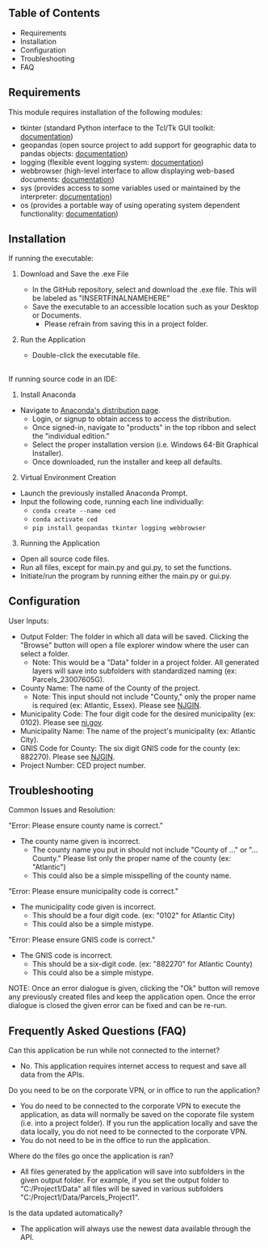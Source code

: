 ## Table of Contents

- Requirements
- Installation
- Configuration
- Troubleshooting
- FAQ
##
## Requirements

This module requires installation of the following modules:
- tkinter (standard Python interface to the Tcl/Tk GUI toolkit: [documentation](https://docs.python.org/3/library/tkinter.html))
- geopandas (open source project to add support for geographic data to pandas objects: [documentation](https://geopandas.org/en/stable/about.html))
- logging (flexible event logging system: [documentation](https://docs.python.org/3/library/logging.html))
- webbrowser (high-level interface to allow displaying web-based documents: [documentation](https://docs.python.org/3/library/webbrowser.html))
- sys (provides access to some variables used or maintained by the interpreter: [documentation](https://docs.python.org/3/library/sys.html))
- os (provides a portable way of using operating system dependent functionality: [documentation](https://docs.python.org/3/library/os.html))
##
## Installation

If running the executable:
1. Download and Save the .exe File
    - In the GitHub repository, select and download the .exe file. This will be labeled as "INSERTFINALNAMEHERE"
    - Save the executable to an accessible location such as your Desktop or Documents.
        - Please refrain from saving this in a project folder.

2. Run the Application
    - Double-click the executable file.
##
If running source code in an IDE:
1. Install Anaconda
- Navigate to [Anaconda's distribution page](https://www.anaconda.com/download).
    - Login, or signup to obtain access to access the distribution.
    - Once signed-in, navigate to "products" in the top ribbon and select the "individual edition."
    - Select the proper installation version (i.e. Windows 64-Bit Graphical Installer).
    - Once downloaded, run the installer and keep all defaults.
 
2. Virtual Environment Creation
- Launch the previously installed Anaconda Prompt.
- Input the following code, running each line individually:
    - `conda create --name ced`
    - `conda activate ced`
    - `pip install geopandas tkinter logging webbrowser`

 3. Running the Application
- Open all source code files.
- Run all files, except for main.py and gui.py, to set the functions.
- Initiate/run the program by running either the main.py or gui.py.
##
## Configuration

User Inputs:
- Output Folder: The folder in which all data will be saved. Clicking the "Browse" button will open a file explorer window where the user can select a folder.
    - Note: This would be a "Data" folder in a project folder. All generated layers will save into subfolders with standardized naming (ex: Parcels_23007605G).
- County Name: The name of the County of the project.
    - Note: This input should not include "County," only the proper name is required (ex: Atlantic, Essex). Please see [NJGIN](https://njogis-newjersey.opendata.arcgis.com/datasets/5f45e1ece6e14ef5866974a7b57d3b95/explore?showTable=true).
- Municipality Code: The four digit code for the desired municipality (ex: 0102). Please see [nj.gov](https://www.nj.gov/treasury/taxation/pdf/lpt/cntycode.pdf).
- Municipality Name: The name of the project's municipality (ex: Atlantic City).
- GNIS Code for County: The six digit GNIS code for the county (ex: 882270). Please see [NJGIN](https://njogis-newjersey.opendata.arcgis.com/datasets/5f45e1ece6e14ef5866974a7b57d3b95/explore?showTable=true).
- Project Number: CED project number.
##
## Troubleshooting

Common Issues and Resolution:

"Error: Please ensure county name is correct."
- The county name given is incorrect.
    - The county name you put in should not include "County of ..." or "... County." Please list only the proper name of the county (ex: "Atlantic")
    - This could also be a simple misspelling of the county name.
 
"Error: Please ensure municipality code is correct."
- The municipality code given is incorrect.
    - This should be a four digit code. (ex: "0102" for Atlantic City)
    - This could also be a simple mistype.

"Error: Please ensure GNIS code is correct."
- The GNIS code is incorrect.
    - This should be a six-digit code. (ex: "882270" for Atlantic County)
    - This could also be a simple mistype.
 
NOTE: Once an error dialogue is given, clicking the "Ok" button will remove any previously created files and keep the application open. Once the error dialogue is closed the given error can be fixed and can be re-run.
##
## Frequently Asked Questions (FAQ)

Can this application be run while not connected to the internet?
- No. This application requires internet access to request and save all data from the APIs.

Do you need to be on the corporate VPN, or in office to run the application?
- You do need to be connected to the corporate VPN to execute the application, as data will normally be saved on the coporate file system (i.e. into a project folder). If you run the application locally and save the data locally, you do not need to be connected to the corporate VPN.
- You do not need to be in the office to run the application.

Where do the files go once the application is ran?
- All files generated by the application will save into subfolders in the given output folder. For example, if you set the output folder to "C:/Project1/Data" all files will be saved in various subfolders "C:/Project1/Data/Parcels_Project1".

Is the data updated automatically?
- The application will always use the newest data available through the API.
##

